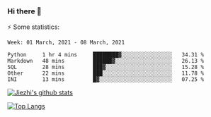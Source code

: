 ### Hi there 👋

⚡ Some statistics:

<!--START_SECTION:waka-->
```text
Week: 01 March, 2021 - 08 March, 2021

Python     1 hr 4 mins     ████████▓░░░░░░░░░░░░░░░░   34.31 % 
Markdown   48 mins         ██████▓░░░░░░░░░░░░░░░░░░   26.13 % 
SQL        28 mins         ███▓░░░░░░░░░░░░░░░░░░░░░   15.28 % 
Other      22 mins         ███░░░░░░░░░░░░░░░░░░░░░░   11.78 % 
INI        13 mins         █▓░░░░░░░░░░░░░░░░░░░░░░░   07.25 % 
```
<!--END_SECTION:waka-->

[![Jiezhi's github stats](https://github-readme-stats.vercel.app/api?username=Jiezhi&show_icons=true)](https://github.com/Jiezhi/github-readme-stats)

[![Top Langs](https://github-readme-stats.vercel.app/api/top-langs/?username=Jiezhi&hide=javascript,html)](https://github.com/Jiezhi/github-readme-stats)
<!--
**Jiezhi/Jiezhi** is a ✨ _special_ ✨ repository because its `README.md` (this file) appears on your GitHub profile.

Here are some ideas to get you started:

- 🔭 I’m currently working on ...
- 🌱 I’m currently learning ...
- 👯 I’m looking to collaborate on ...
- 🤔 I’m looking for help with ...
- 💬 Ask me about ...
- 📫 How to reach me: ...
- 😄 Pronouns: ...
- ⚡ Fun fact: ...
-->

